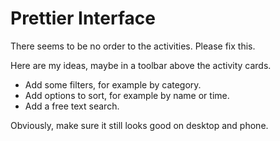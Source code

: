 # Prettier Interface

There seems to be no order to the activities. Please fix this.

Here are my ideas, maybe in a toolbar above the activity cards.

- Add some filters, for example by category.
- Add options to sort, for example by name or time.
- Add a free text search.

Obviously, make sure it still looks good on desktop and phone.
